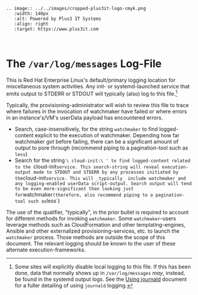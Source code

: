 ```{eval-rst}
.. image:: ../../images/cropped-plus3it-logo-cmyk.png
   :width: 140px
   :alt: Powered by Plus3 IT Systems
   :align: right
   :target: https://www.plus3it.com
```
<br>

# The `/var/log/messages` Log-File

This is Red Hat Enterprise Linux's default/primary logging location for miscellaneous system activities. Any init- or systemd-launched service that emits output to STDERR or STDOUT will typically (also) log to this file.[^1]

Typically, the provisioning-administrator will wish to review this file to trace where failures in the invocation of watchmaker have failed or where errors in an instance's/VM's userData payload has encountered errors.

- Search, case-insensitively, for the string `watchmaker` to find logged-content explicit to the execution of watchmaker. Depending how far watchmaker got before failing, there can be a significant amount of output to pore through (recommend piping to a pagination-tool such as `less`)
- Search for the string `\ cloud-init:\ ' to find logged-content related to the `cloud-init` service. This search-string will reveal execution-output made to STDOUT and STDERR by any processes initiated by the `cloud-init` service. This will _typically_ include watchmaker and any logging-enabled userData script-output. Search output will tend to be even more-significant than looking just for `watchmaker` (therefore, also recommend piping to a pagination-tool such as `less`)

The use of the qualifier, "typically", in the prior bullet is required to account for different methods for invoking `watchmaker`. Some `watchmaker`-users leverage methods such as CloudFormation and other templating-engines, Ansible and other externalized provisioning-services, etc. to launch the `watchmaker` process. Those methods are outside the scope of this document. The relevant logging should be known to the user of these alternate execution-frameworks.


[^1]: Some sites will explicitly disable local logging to this file. If this has been done, data that normally shows up in `/var/log/messages` _may_, instead, be found in the systemd output logs. See the [Using journald](journald.md) document for a fuller detailing of using `journald` logging.
